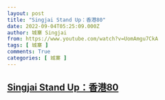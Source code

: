 ```yaml
---
layout: post
title: "Singjai Stand Up：香港80"
date: 2022-09-04T05:25:09.000Z
author: 城寨 Singjai
from: https://www.youtube.com/watch?v=UomAmgu7CkA
tags: [ 城寨 ]
comments: True
categories: [ 城寨 ]
---
```

<!--1662269109000-->
[Singjai Stand Up：香港80](https://www.youtube.com/watch?v=UomAmgu7CkA)
------

<div>

</div>
